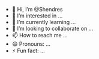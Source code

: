 - 👋 Hi, I’m @Shendres
- 👀 I’m interested in ...
- 🌱 I’m currently learning ...
- 💞️ I’m looking to collaborate on ...
- 📫 How to reach me ...
- 😄 Pronouns: ...
- ⚡ Fun fact: ...

<!---
Shendres/Shendres is a ✨ special ✨ repository because its `README.md` (this file) appears on your GitHub profile.
You can click the Preview link to take a look at your changes.
--->
